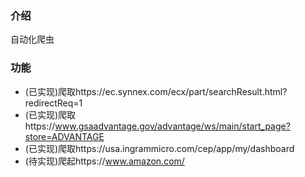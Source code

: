 ### 介绍

自动化爬虫

### 功能

- (已实现)爬取https://ec.synnex.com/ecx/part/searchResult.html?redirectReq=1
- (已实现)爬取https://www.gsaadvantage.gov/advantage/ws/main/start_page?store=ADVANTAGE
- (已实现)爬取https://usa.ingrammicro.com/cep/app/my/dashboard
- (待实现)爬起https://www.amazon.com/
